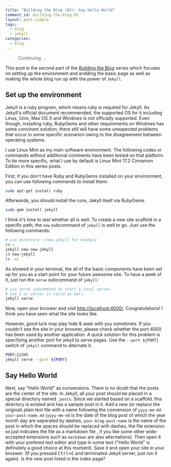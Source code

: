 ```yaml
---
title: "Building the Blog (02): Say Hello World"
comment_id: building-the-blog-02
layout: post-simple
tags:
  - blog
  - jekyll
categories:
  - blog
---
```

> Continuing \...

This post is the second part of the [Building the Blog][] 
series which focuses on setting up the environment and andding 
the basic page as well as making the whole blog run up with the
power of `Jekyll`.

<!-- more -->

Set up the environment
----------------------

Jekyll is a ruby program, which means ruby is required for Jekyll.
As Jekyll's official document recommended, the supported OS for 
it including Linux, Unix, Max OS X and Windows is *not* officially
supported. Even though, installing ruby, RubyGems and other requirements
on Windows has some convinent solution, there still will have some 
unexpected problems that occur in some specific scenarion owing to 
the disagreement between operating systems.

I use Linux Mint as my main software environment. The following codes
or commands without additional comments have been tested on that platform.
To be more specific, what I use by default is Linux Mint 17.2 Cinnamon
Edition in this series posts.

First, if you don\'t have Ruby and RubyGems installed on your environment,
you can use following commands to install them:

```bash
sudo apt-get install ruby
```

Afterwards, you should install the core, Jekyll itself via RubyGems.

```bash
sudo gem install jekyll
```

I think it's time to test whether all is well. To create a new site scaffold in a
specific path, the `new` subcommand of `jekyll` is well to go. Just use the following 
commands:

```bash
# use directory ~/new-jekyll for example
cd ~
jekyll new new-jekyll
cd new-jekyll
ls -al
```

As showed in your terminal, the all of the basic components have been set up
 for you as a start point for your future awesome site. To have a peek of it,
just run the `serve` subcommand of `jekyll`:

```bash
# use serve subcommand to start a local server.
# use s or server is valid as well.
jekyll serve
```

Now, open your broswer and visit [http://localhost:4000/](). Congratulations! I think 
you have seen what the site looks like.

However, good luck may play hide & seek with you sometimes. If you couldn't see the site
in your broswer, please check whether the port 4000 has been used by another application.
A quick solution for this problem is specifying another port for jekyll to serve pages.
Use the `--port ${PORT}` switch of `jekyll` command to alternate it.

```bash
PORT=12345
jekyll serve --port ${PORT}
```
Say Hello World
---------------

Next, say "Hello World" as convensions. There is no doubt that the posts are the center of 
the site. In Jekyll, all your post should be placed in a special directory named `_posts`. 
Since we started based on a scaffold, this directory is existed and has a sample post in it.
Add a new (or replace the original) plain text file with a name following the convension of 
`yyyy-mm-dd-your-post-name.md` (`yyyy-mm-dd` is the date of the blog post of which the year month
day are seperated by dashes, `your-blog-post-name` is the name of the post in which the spaces
should be replaced with dashes, the file extension `md` just indicates the file as a markdown file
, if you like some other wide-accepted extensions such as `markdown` are also alternations). Then 
open it with your prefered text editor and type in some text ("Hello World" is definately
 a good choice at this moment). Save it and open your site in your broswer. (If you pressed 
 <kbd>Ctrl+C</kbd> and terminated Jekyll server, just run it again). Is the new post listed in 
 the index page?

[Building the Blog]: /series/Building-the-Blog
 
 